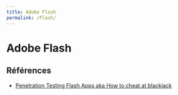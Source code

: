 ```yaml
---
title: Adobe Flash
permalink: /Flash/
---
```


# Adobe Flash

## Références
- [Penetration Testing Flash Apps aka How to cheat at blackjack](https://privsec.blog/penetration-testing-flash-apps-aka-how-to-cheat-at-blackjack/)
